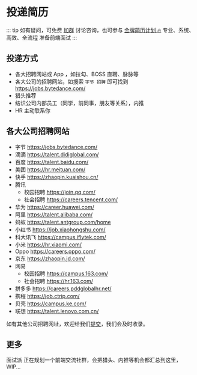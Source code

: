 # 投递简历

::: tip
如有疑问，可免费 [加群](https://github.com/mianshipai/mianshipai-web/issues/1) 讨论咨询，也可参与 [金牌简历计划 🔥](/docs/services/1v1.md) 专业、系统、高效、全流程 准备前端面试
:::

## 投递方式

- 各大招聘网站或 App ，如拉勾、BOSS 直聘、脉脉等
- 各大公司的招聘网站，如搜索 `字节 招聘` 即可找到 https://jobs.bytedance.com/
- 猎头推荐
- 结识公司内部员工（同学，前同事，朋友等关系），内推
- HR 主动联系你

## 各大公司招聘网站

- 字节 https://jobs.bytedance.com/
- 滴滴 https://talent.didiglobal.com/
- 百度 https://talent.baidu.com/
- 美团 https://hr.meituan.com/
- 快手 https://zhaopin.kuaishou.cn/
- 腾讯
  - 校园招聘 https://join.qq.com/
  - 社会招聘 https://careers.tencent.com/
- 华为 https://career.huawei.com/
- 阿里 https://talent.alibaba.com/
- 蚂蚁 https://talent.antgroup.com/home
- 小红书 https://job.xiaohongshu.com/
- 科大讯飞 https://campus.iflytek.com/
- 小米 https://hr.xiaomi.com/
- Oppo https://careers.oppo.com/
- 京东 https://zhaopin.jd.com/
- 网易
  - 校园招聘 https://campus.163.com/
  - 社会招聘 https://hr.163.com/
- 拼多多 https://careers.pddglobalhr.net/
- 携程 https://job.ctrip.com/
- 贝壳 https://campus.ke.com/
- 联想 https://talent.lenovo.com.cn/

如有其他公司招聘网址，欢迎给我们[提交](https://github.com/mianshipai/mianshipai-web/issues/new/choose)，我们会及时收录。

## 更多

面试派 正在规划一个前端交流社群，会把猎头、内推等机会都汇总到这里，WIP...

